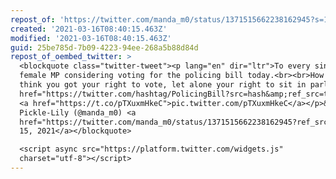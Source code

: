 ```yaml
---
repost_of: 'https://twitter.com/manda_m0/status/1371515662238162945?s=12'
created: '2021-03-16T08:40:15.463Z'
modified: '2021-03-16T08:40:15.463Z'
guid: 25be785d-7b09-4223-94ee-268a5b88d84d
repost_of_oembed_twitter: >
  <blockquote class="twitter-tweet"><p lang="en" dir="ltr">To every single
  female MP considering voting for the policing bill today.<br><br>How do you
  think you got your right to vote, let alone your right to sit in parliament?<a
  href="https://twitter.com/hashtag/PolicingBill?src=hash&amp;ref_src=twsrc%5Etfw">#PolicingBill</a>
  <a href="https://t.co/pTXuxmHkeC">pic.twitter.com/pTXuxmHkeC</a></p>&mdash;
  Pickle-Lily (@manda_m0) <a
  href="https://twitter.com/manda_m0/status/1371515662238162945?ref_src=twsrc%5Etfw">March
  15, 2021</a></blockquote>

  <script async src="https://platform.twitter.com/widgets.js"
  charset="utf-8"></script>
---
```

 
